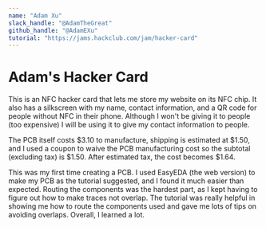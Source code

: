 ```yaml
---
name: "Adam Xu"
slack_handle: "@AdamTheGreat"
github_handle: "@AdamEXu"
tutorial: "https://jams.hackclub.com/jam/hacker-card"
---
```


# Adam's Hacker Card

This is an NFC hacker card that lets me store my website on its NFC chip. It also has a silkscreen with my name, contact information, and a QR code for people without NFC in their phone. Although I won't be giving it to people (too expensive) I will be using it to give my contact information to people.

The PCB itself costs $3.10 to manufacture, shipping is estimated at $1.50, and I used a coupon to waive the PCB manufacturing cost so the subtotal (excluding tax) is $1.50. After estimated tax, the cost becomes $1.64.

This was my first time creating a PCB. I used EasyEDA (the web version) to make my PCB as the tutorial suggested, and I found it much easier than expected. Routing the components was the hardest part, as I kept having to figure out how to make traces not overlap. The tutorial was really helpful in showing me how to route the components used and gave me lots of tips on avoiding overlaps. Overall, I learned a lot.
